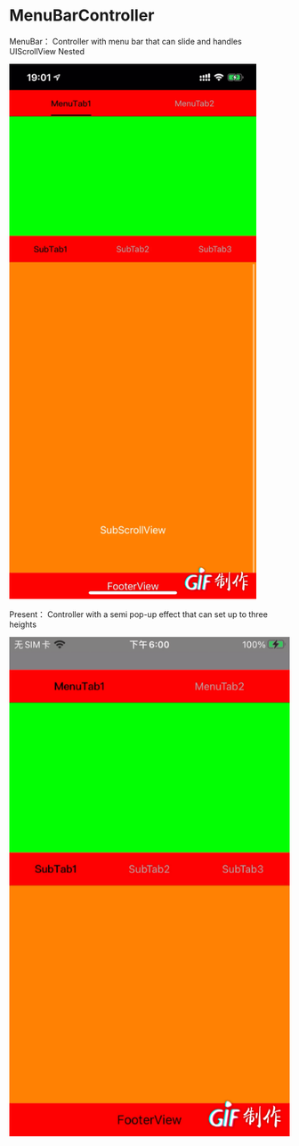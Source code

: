 # MenuBarController
MenuBar：
Controller with menu bar that can slide and handles UIScrollView Nested

![image](https://github.com/ColdChains/MenuBarController/blob/main/MenuBarController.gif)

Present：
Controller with a semi pop-up effect that can set up to three heights

![image](https://github.com/ColdChains/MenuBarController/blob/main/PresentMenuBarController.gif)